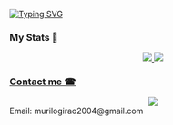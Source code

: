 [![Typing SVG](https://readme-typing-svg.demolab.com/?lines=Developer+in+the+making;Strive+for+Greatness+👨‍💻)](https://git.io/typing-svg)

### My Stats 🏅

<div align="center">
  <a href="https://github.com/MuriloGirao">
<img   src="https://github-readme-stats.vercel.app/api?username=MuriloGirao&show_icons=true&theme=dracula&include_all_commits=true&count_public=true"/>
<img   src="https://github-readme-stats.vercel.app/api/top-langs/?username=MuriloGirao&layout=compact&langs_count=7&theme=dracula"/>
</div>

### Contact me ☎

<div align="center">
 <a href="https://www.linkedin.com/in/murilo-girão-1b8279289/" target="_blank"><img src="https://img.shields.io/badge/-LinkedIn-%230077B5?style=for-the-badge&logo=linkedin&logoColor=white" target="_blank"></a> 
</div>
Email: murilogirao2004@gmail.com
